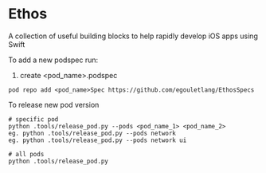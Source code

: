 # Ethos
A collection of useful building blocks to help rapidly develop iOS apps using Swift

To add a new podspec run:

1. create <pod_name>.podspec

```
pod repo add <pod_name>Spec https://github.com/egouletlang/EthosSpecs
```

To release new pod version
```
# specific pod 
python .tools/release_pod.py --pods <pod_name_1> <pod_name_2>
eg. python .tools/release_pod.py --pods network
eg. python .tools/release_pod.py --pods network ui

# all pods
python .tools/release_pod.py
```